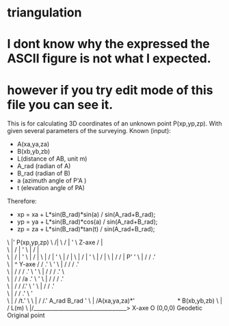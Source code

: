 # triangulation
# I dont know why the expressed the ASCII figure is not what I expected.
# however if you try edit mode of this file you can see it.

This is for calculating 3D coordinates of an unknown point P(xp,yp,zp). 
With given several parameters of the surveying.
Known (input):
-	A(xa,ya,za)
-	B(xb,yb,zb)
-	L(distance of AB, unit m)
-	A_rad (radian of A)
-	B_rad (radian of B)
-	a (azimuth angle of P'A )
-	t (elevation angle of PA)

Therefore:
-	xp = xa + L*sin(B_rad)*sin(a) / sin(A_rad+B_rad);
-	yp = ya + L*sin(B_rad)*cos(a) / sin(A_rad+B_rad);
-	zp = za + L*sin(B_rad)*tan(t) / sin(A_rad+B_rad);
                                         
\	                                        |' P(xp,yp,zp)
\	                                       /|
\	                                      / | '
\	  Z-axe                              /  |  
\	|                                   /   |  '
\	|                                  /    |    
\	|                                 /     |   '
\	|                                /      |
\	|                               /       |    '
\	|                              /        |
\	|                             /         |     '
\	|                            /          |
\	|                           /   /       | P'   '
\	|                          /   /       .'\
\	|             ^ Y-axe     /   /      .'   \     '
\	|            /           /   /     .'      \
\	|           /           /   /    .'         \    '
\	|          /           /   /   .'            \    
\	|         /           /   /a .'               \   '
\	|        /           /   / .'                  \
\	|       /           /   /.'                     \  '
\	|      /           /   .'                        \
\	|     /           /  .'                           \ '  
\	|    /           /t.'                              \ 
\	|   /           /.' A_rad                     B_rad \'
\	|  /A(xa,ya,za)*'` ` ` ` ` ` ` ` ` ` ` ` ` ` ` ` ` ` * B(xb,yb,zb)
\	| /                                L(m)
\	|/__________________________________> X-axe
  O (0,0,0) Geodetic Original point

                                    

